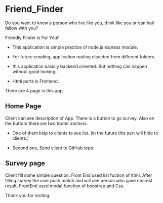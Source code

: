 # Friend_Finder

Do you want to know a person who live like you, think like you or can hail fellow with you?

Friendly Finder is For You!!

- This application is simple practice of node.js express module. 

- For future cooding, application rooting disected from different folders.

- this application basicly backend oriented. But nothing can happen without good looking. 

- Html parts is Frontend.

There are 4 page in this app.

## Home Page
 Client can see description of App. There is a button to go survey. Also on the buttom there are two footer anchors. 
 - One of them help to clients to see list. (in the future this part will hide to clients.)

- Second one, Send client to GitHub repo.

## Survey page

Client fill some simple question. Front End used list fuction of html. After filling survey the user push match and will see person who gave nearest result. FrontEnd used modal function of boostrap and Css. 

Thank you for visiting. 
